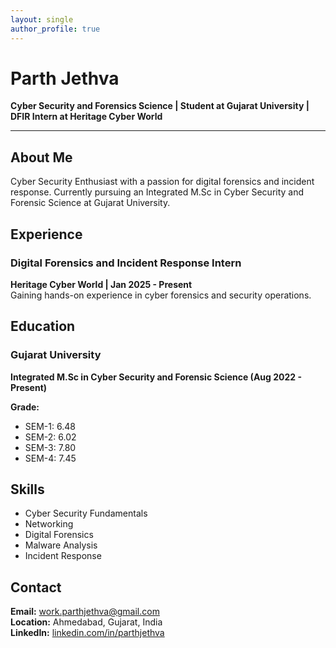 ```yaml
---
layout: single
author_profile: true
---
```


# Parth Jethva

**Cyber Security and Forensics Science | Student at Gujarat University | DFIR Intern at Heritage Cyber World**

---

## About Me
Cyber Security Enthusiast with a passion for digital forensics and incident response. Currently pursuing an Integrated M.Sc in Cyber Security and Forensic Science at Gujarat University.

## Experience
### Digital Forensics and Incident Response Intern  
**Heritage Cyber World | Jan 2025 - Present**  
Gaining hands-on experience in cyber forensics and security operations.

## Education
### Gujarat University  
**Integrated M.Sc in Cyber Security and Forensic Science (Aug 2022 - Present)**

**Grade:**  
- SEM-1: 6.48  
- SEM-2: 6.02  
- SEM-3: 7.80  
- SEM-4: 7.45  

## Skills
- Cyber Security Fundamentals
- Networking
- Digital Forensics
- Malware Analysis
- Incident Response

## Contact
**Email:** [work.parthjethva@gmail.com](mailto:work.parthjethva@gmail.com)  
**Location:** Ahmedabad, Gujarat, India  
**LinkedIn:** [linkedin.com/in/parthjethva](https://linkedin.com/in/parthjethva)
